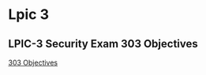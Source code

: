 # Lpic 3

## LPIC-3 Security Exam 303 Objectives

[303 Objectives](https://github.com/SamanKhalife/linux-Tutorial/blob/main/Lpic%203/LPIC-3%20Security%20Exam%20303%20Objectives.md)

